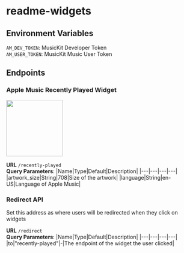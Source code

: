 # readme-widgets

## Environment Variables

`AM_DEV_TOKEN`: MusicKit Developer Token  
`AM_USER_TOKEN`: MusicKit Music User Token

## Endpoints

### Apple Music Recently Played Widget

[<img src="https://coupy-readme-widg-24.deno.dev/recently-played" height="150" />](https://coupy-readme-widg-24.deno.dev/redirect?to=recently-played)  

**URL** `/recently-played`  
**Query Parameters**:
|Name|Type|Default|Description|
|---|---|---|---|
|artwork_size|String|708|Size of the artwork|
|language|String|en-US|Language of Apple Music|

### Redirect API

Set this address as where users will be redirected when they click on widgets

**URL** `/redirect`  
**Query Parameters**:
|Name|Type|Default|Description|
|---|---|---|---|
|to|"recently-played"|-|The endpoint of the widget the user clicked|
